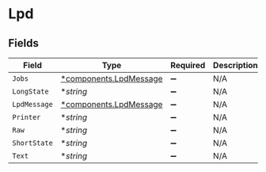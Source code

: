 # Lpd


## Fields

| Field                                                           | Type                                                            | Required                                                        | Description                                                     |
| --------------------------------------------------------------- | --------------------------------------------------------------- | --------------------------------------------------------------- | --------------------------------------------------------------- |
| `Jobs`                                                          | [*components.LpdMessage](../../models/components/lpdmessage.md) | :heavy_minus_sign:                                              | N/A                                                             |
| `LongState`                                                     | **string*                                                       | :heavy_minus_sign:                                              | N/A                                                             |
| `LpdMessage`                                                    | [*components.LpdMessage](../../models/components/lpdmessage.md) | :heavy_minus_sign:                                              | N/A                                                             |
| `Printer`                                                       | **string*                                                       | :heavy_minus_sign:                                              | N/A                                                             |
| `Raw`                                                           | **string*                                                       | :heavy_minus_sign:                                              | N/A                                                             |
| `ShortState`                                                    | **string*                                                       | :heavy_minus_sign:                                              | N/A                                                             |
| `Text`                                                          | **string*                                                       | :heavy_minus_sign:                                              | N/A                                                             |